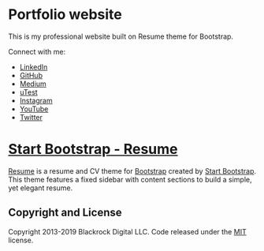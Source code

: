 # Portfolio website

This is my professional website built on Resume theme for Bootstrap.

Connect with me:
* [LinkedIn](https://www.linkedin.com/in/rjgupta21/)
* [GitHub](https://github.com/rjgupta)
* [Medium](https://medium.com/@rjgupta21)
* [uTest](https://www.utest.com/profile/rjgupta21/about)
* [Instagram](https://www.instagram.com/rjgupta21/)
* [YouTube](https://www.youtube.com/channel/UCIsE9_5WRapn43o_MbXZh2g?view_as=subscriber)
* [Twitter](https://twitter.com/rjgupta21)

# [Start Bootstrap - Resume](https://startbootstrap.com/template-overviews/resume/)

[Resume](https://startbootstrap.com/template-overviews/resume/) is a resume and CV theme for [Bootstrap](http://getbootstrap.com/) created by [Start Bootstrap](http://startbootstrap.com/). This theme features a fixed sidebar with content sections to build a simple, yet elegant resume.

## Copyright and License

Copyright 2013-2019 Blackrock Digital LLC. Code released under the [MIT](https://github.com/BlackrockDigital/startbootstrap-resume/blob/gh-pages/LICENSE) license.
